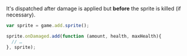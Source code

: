 It's dispatched after damage is applied but **before** the sprite is killed (if necessary).

```javascript
var sprite = game.add.sprite();

sprite.onDamaged.add(function (amount, health, maxHealth){
  // …
}, sprite);
```
